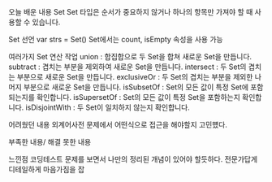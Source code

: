 오늘 배운 내용
Set
Set 타입은 순서가 중요하지 않거나 하나의 항목만 가져야 할 때 사용할 수 있습니다.

Set 선언 var strs = Set<String>()
Set에서는 count, isEmpty 속성을 사용 가능

여러가지 Set 연산 작업
  union : 합집합으로 두 Set을 합쳐 새로운 Set을 만듭니다.
  subtract : 겹치는 부분을 제외하여 새로운 Set을 만듭니다.
  intersect : 두 Set의 겹치는 부분으로 새로운 Set을 만듭니다.
  exclusiveOr : 두 Set의 겹치는 부분을 제외한 나머지 부분으로 새로운 Set을 만듭니다.
  isSubsetOf : Set의 모든 값이 특정 Set에 포함되는지를 확인합니다.
  isSupersetOf : Set의 모든 값이 특정 Set을 포함하는지 확인합니다.
  isDisjointWith : 두 Set이 일치하지 않는지 확인합니다.


어려웠던 내용
외계어사전 문제에서 어떤식으로 접근을 해야할지 고민헀다.


부족한 내용/ 해결 못한 내용


  

느낀점
코딩테스트 문제를 보면서 나만의 정리된 개념이 있어야 할듯하다. 전문가답게 디테일하게 마음가짐을 잡
